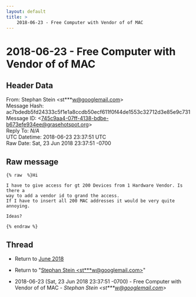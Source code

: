 ```yaml
---
layout: default
title: >
    2018-06-23 - Free Computer with Vendor of of MAC
---
```


# 2018-06-23 - Free Computer with Vendor of of MAC

## Header Data

From: Stephan Stein \<st***w@googlemail.com\><br>
Message Hash: ac7bdedb5fd24333c5f1e1a8ccdb50ecf611f0f44de1553c32712d3e85e9c731<br>
Message ID: \<745c9aa4-07ff-4138-bdbe-b673efe934ee@grasehotspot.org\><br>
Reply To: _N/A_<br>
UTC Datetime: 2018-06-23 23:37:51 UTC<br>
Raw Date: Sat, 23 Jun 2018 23:37:51 -0700<br>

## Raw message

```
{% raw  %}Hi

I have to give access for gt 200 Devices from 1 Hardware Vendor. Is there a 
way to add a vendor id to grand the access.
If I have to insert all 200 MAC addresses it would be very quite annoying.

Ideas?
 
{% endraw %}
```

## Thread

+ Return to [June 2018](/archive/2018/06)

+ Return to "[Stephan Stein <st***w<span>@</span>googlemail.com>](/authors/st___w_at_googlemail_com)"

+ 2018-06-23 (Sat, 23 Jun 2018 23:37:51 -0700) - Free Computer with Vendor of of MAC - _Stephan Stein \<st***w@googlemail.com\>_

